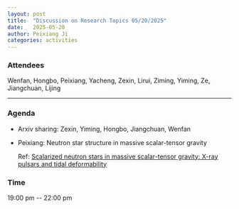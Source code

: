 ```yaml
---
layout: post
title:  "Discussion on Research Topics 05/20/2025"
date:   2025-05-20
author: Peixiang Ji
categories: activities
---
```


### Attendees

Wenfan, Hongbo, Peixiang, Yacheng, Zexin, Lirui, Ziming, Yiming, Ze, Jiangchuan, Lijing

---

### Agenda

- Arxiv sharing: Zexin, Yiming, Hongbo, Jiangchuan, Wenfan

- Peixiang: Neutron star structure in massive scalar-tensor gravity
  
  Ref: [Scalarized neutron stars in massive scalar-tensor gravity: X-ray pulsars and tidal deformability](https://journals.aps.org/prd/abstract/10.1103/PhysRevD.104.104014)

### Time

19:00 pm -- 22:00 pm
